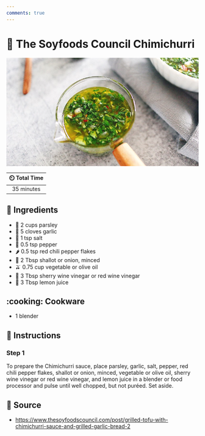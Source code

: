 ```yaml
---
comments: true
---
```

# :herb: The Soyfoods Council Chimichurri

![The Soyfoods Council Chimichurri](../assets/images/the-soyfoods-council-chimichurri.jpg)

| :timer_clock: Total Time |
|:-----------------------: |
| 35 minutes |

## :salt: Ingredients

- :herb: 2 cups parsley
- :garlic: 5 cloves garlic
- :salt: 1 tsp salt
- :salt: 0.5 tsp pepper
- :hot_pepper: 0.5 tsp red chili pepper flakes
- :onion: 2 Tbsp shallot or onion, minced
- :olive: 0.75 cup vegetable or olive oil
- 🥂 3 Tbsp sherry wine vinegar or red wine vinegar
- :lemon: 3 Tbsp lemon juice

## :cooking: Cookware

- 1 blender

## :pencil: Instructions

### Step 1

To prepare the Chimichurri sauce, place parsley, garlic, salt, pepper, red chili pepper flakes, shallot or onion,
minced, vegetable or olive oil, sherry wine vinegar or red wine vinegar, and lemon juice in a blender or food processor
and pulse until well chopped, but not puréed. Set aside.

## :link: Source

- <https://www.thesoyfoodscouncil.com/post/grilled-tofu-with-chimichurri-sauce-and-grilled-garlic-bread-2>
